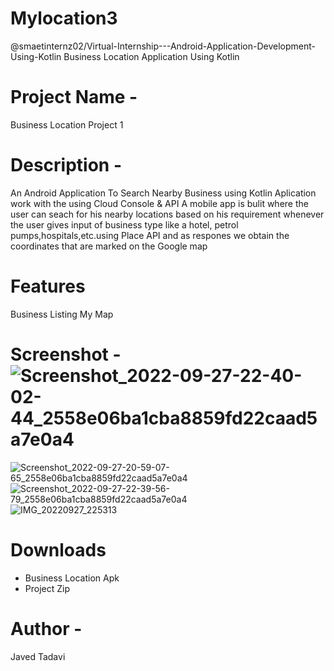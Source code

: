 # Mylocation3
@smaetinternz02/Virtual-Internship---Android-Application-Development-Using-Kotlin
Business Location Application Using Kotlin

# Project Name -
Business Location Project 1

# Description -
An Android Application To Search Nearby Business using Kotlin
Aplication work with the using Cloud Console & API
A mobile app is bulit where the user can seach for his nearby 
locations based on his requirement 
whenever the user gives input of business type like a hotel,
petrol pumps,hospitals,etc.using Place API and as respones 
we obtain the coordinates that are marked on the Google map

# Features
Business Listing
My Map


# Screenshot -![Screenshot_2022-09-27-22-40-02-44_2558e06ba1cba8859fd22caad5a7e0a4](https://user-images.githubusercontent.com/86054514/192598514-c84f61cc-1f44-410a-aacf-f12adf4c33c5.jpg)
![Screenshot_2022-09-27-20-59-07-65_2558e06ba1cba8859fd22caad5a7e0a4](https://user-images.githubusercontent.com/86054514/192596374-2419f7d5-093b-45e7-ae70-2abb66837273.jpg)
![Screenshot_2022-09-27-22-39-56-79_2558e06ba1cba8859fd22caad5a7e0a4](https://user-images.githubusercontent.com/86054514/192596406-1c6fe2ee-76f2-4dff-8ab7-4932d57f42d5.jpg)
![IMG_20220927_225313](https://user-images.githubusercontent.com/86054514/192598575-3d4f29d2-48a4-4241-a31f-32e81cdff6e3.jpg)


# Downloads
* Business Location Apk
* Project Zip
# Author -
Javed Tadavi

